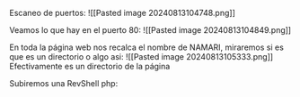 Escaneo de puertos:
![[Pasted image 20240813104748.png]]

Veamos lo que hay en el puerto 80:
![[Pasted image 20240813104849.png]]

En toda la página web nos recalca el nombre de NAMARI, miraremos si es que es un directorio o algo asi:
![[Pasted image 20240813105333.png]]
Efectivamente es un directorio de la página

Subiremos una RevShell php:
